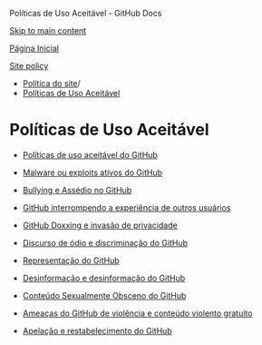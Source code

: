 Políticas de Uso Aceitável - GitHub Docs

[Skip to main content](#main-content)

[Página Inicial](/pt)

[Site policy](/pt/site-policy)

* [Política do site](/pt/site-policy)/
* [Políticas de Uso Aceitável](/pt/site-policy/acceptable-use-policies)

Políticas de Uso Aceitável
==========

* [Políticas de uso aceitável do GitHub](/pt/site-policy/acceptable-use-policies/github-acceptable-use-policies)

* [Malware ou exploits ativos do GitHub](/pt/site-policy/acceptable-use-policies/github-active-malware-or-exploits)

* [Bullying e Assédio no GitHub](/pt/site-policy/acceptable-use-policies/github-bullying-and-harassment)

* [GitHub interrompendo a experiência de outros usuários](/pt/site-policy/acceptable-use-policies/github-disrupting-the-experience-of-other-users)

* [GitHub Doxxing e invasão de privacidade](/pt/site-policy/acceptable-use-policies/github-doxxing-and-invasion-of-privacy)

* [Discurso de ódio e discriminação do GitHub](/pt/site-policy/acceptable-use-policies/github-hate-speech-and-discrimination)

* [Representação do GitHub](/pt/site-policy/acceptable-use-policies/github-impersonation)

* [Desinformação e desinformação do GitHub](/pt/site-policy/acceptable-use-policies/github-misinformation-and-disinformation)

* [Conteúdo Sexualmente Obsceno do GitHub](/pt/site-policy/acceptable-use-policies/github-sexually-obscene-content)

* [Ameaças do GitHub de violência e conteúdo violento gratuito](/pt/site-policy/acceptable-use-policies/github-threats-of-violence-and-gratuitously-violent-content)

* [Apelação e restabelecimento do GitHub](/pt/site-policy/acceptable-use-policies/github-appeal-and-reinstatement)
